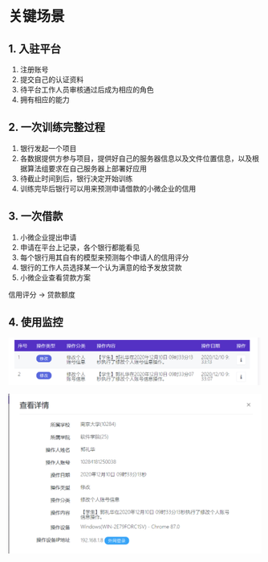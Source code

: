 # 关键场景

## 1. 入驻平台

1. 注册账号
2. 提交自己的认证资料
3. 待平台工作人员审核通过后成为相应的角色
4. 拥有相应的能力

## 2. 一次训练完整过程

1. 银行发起一个项目
2. 各数据提供方参与项目，提供好自己的服务器信息以及文件位置信息，以及根据算法组要求在自己服务器上部署好应用
3. 待截止时间到后，银行决定开始训练
4. 训练完毕后银行可以用来预测申请借款的小微企业的信用

## 3. 一次借款

1. 小微企业提出申请
2. 申请在平台上记录，各个银行都能看见
3. 每个银行用其自有的模型来预测每个申请人的信用评分
4. 银行的工作人员选择某一个认为满意的给予发放贷款
5. 小微企业查看贷款方案



信用评分 $\to$ 贷款额度

## 4. 使用监控

![image-20210125181200068](pic\关键场景\image-20210125181200068.png)

<img src="pic\关键场景\image-20210125181214821.png" alt="image-20210125181214821" style="zoom:50%;" />

